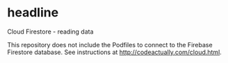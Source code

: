 # headline
Cloud Firestore - reading data

This repository does not include the Podfiles to connect to the Firebase Firestore database. See instructions at http://codeactually.com/cloud.html.
